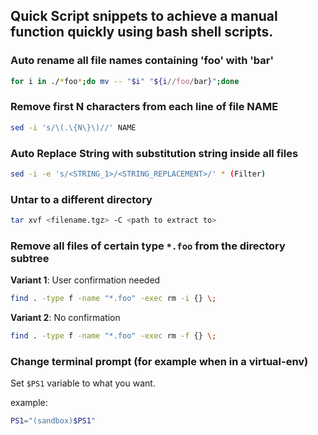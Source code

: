 Quick Script snippets to achieve a manual function quickly using bash shell scripts.
------------------------------------------------------------------------------------

### Auto rename all file names containing 'foo' with 'bar'

```bash
for i in ./*foo*;do mv -- "$i" "${i//foo/bar}";done
```

### Remove first N characters from each line of file NAME

```bash
sed -i 's/\(.\{N\}\)//' NAME
```

### Auto Replace String with substitution string inside all files

```bash
sed -i -e 's/<STRING_1>/<STRING_REPLACEMENT>/' * (Filter)
```

### Untar to a different directory

```bash
tar xvf <filename.tgz> -C <path to extract to>
```

### Remove all files of certain type `*.foo` from the directory subtree

__Variant 1__: User confirmation needed

```bash
find . -type f -name "*.foo" -exec rm -i {} \;
```

__Variant 2__: No confirmation

```bash
find . -type f -name "*.foo" -exec rm -f {} \;
``` 

### Change terminal prompt (for example when in a virtual-env)

Set `$PS1` variable to what you want.

example:

````bash
PS1="(sandbox)$PS1"
````